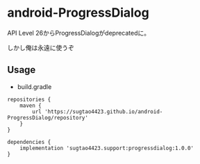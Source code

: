 # android-ProgressDialog
API Level 26からProgressDialogがdeprecatedに。

しかし俺は永遠に使うぞ

## Usage

* build.gradle

```
repositories {
    maven {
        url 'https://sugtao4423.github.io/android-ProgressDialog/repository'
    }
}

dependencies {
    implementation 'sugtao4423.support:progressdialog:1.0.0'
}
```

